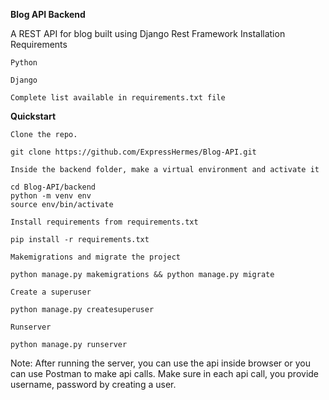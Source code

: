 **Blog API Backend**

A REST API for blog built using Django Rest Framework
Installation
Requirements

    Python

    Django

    Complete list available in requirements.txt file

**Quickstart**

    Clone the repo.

    git clone https://github.com/ExpressHermes/Blog-API.git

    Inside the backend folder, make a virtual environment and activate it

    cd Blog-API/backend
    python -m venv env 
    source env/bin/activate

    Install requirements from requirements.txt

    pip install -r requirements.txt

    Makemigrations and migrate the project

    python manage.py makemigrations && python manage.py migrate

    Create a superuser

    python manage.py createsuperuser

    Runserver

    python manage.py runserver

Note: After running the server, you can use the api inside browser or you can use Postman to make api calls. Make sure in each api call, you provide username, password by creating a user.
